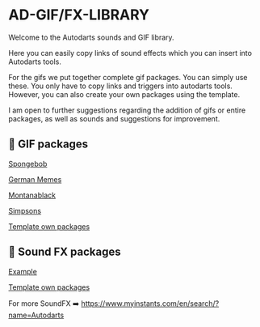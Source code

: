# AD-GIF/FX-LIBRARY
Welcome to the Autodarts sounds and GIF library. 

Here you can easily copy links of sound effects which you can insert into Autodarts tools. 

For the gifs we put together complete gif packages. You can simply use these. You only have to copy links and triggers into autodarts tools.
However, you can also create your own packages using the template. 

I am open to further suggestions regarding the addition of gifs or entire packages, as well as sounds and suggestions for improvement.

## 📁 GIF packages
[Spongebob](gifs/spongebob/spongebob.md)

[German Memes](gifs/german-memes/german-memes.md)

[Montanablack](gifs/Montanablack/Montanablack.md)

[Simpsons](gifs/Simpsons/Simpsons.md)

[Template own packages](gifs/template)

## 📁 Sound FX packages
[Example](Sound-FX/example/example.md)

[Template own packages](Sound-FX/template)

For more SoundFX ➡️ https://www.myinstants.com/en/search/?name=Autodarts
